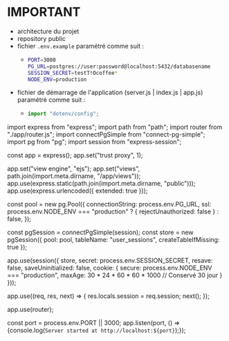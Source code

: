 # IMPORTANT

- architecture du projet
- repository public
- fichier `.env.example` paramétré comme suit :
  - ```bash
    PORT=3000
    PG_URL=postgres://user:password@localhost:5432/databasename
    SESSION_SECRET=testT!Ocoffee*
    NODE_ENV=production
    ```
- fichier de démarrage de l'application (server.js | index.js | app.js) paramétré comme suit :
  - ```js
    import "dotenv/config";
import express from "express";
import path from "path";
import router from "./app/router.js";
import connectPgSimple from "connect-pg-simple";
import pg from "pg";
import session from "express-session";


const app = express();
app.set("trust proxy", 1);

app.set("view engine", "ejs");
app.set("views", path.join(import.meta.dirname, "/app/views"));
app.use(express.static(path.join(import.meta.dirname, "public")));
app.use(express.urlencoded({ extended: true }));

const pool = new pg.Pool({
  connectionString: process.env.PG_URL,
  ssl: process.env.NODE_ENV === "production" ? { rejectUnauthorized: false } : false,
});

const pgSession = connectPgSimple(session);
const store = new pgSession({
  pool: pool,
  tableName: "user_sessions",
  createTableIfMissing: true
});

app.use(session({
  store,
  secret: process.env.SESSION_SECRET,
  resave: false, 
  saveUninitialized: false,
  cookie: {
    secure: process.env.NODE_ENV === "production",
    maxAge: 30 * 24 * 60 * 60 * 1000 // Conservé 30 jour
  } 
}));

app.use((req, res, next) => {
  res.locals.session = req.session;
  next();
});

app.use(router);

const port = process.env.PORT || 3000;
app.listen(port, () => {console.log(`Server started at http://localhost:${port}`);});
```
